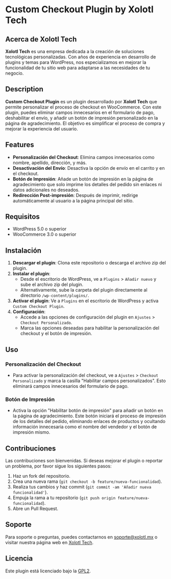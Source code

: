  # Custom Checkout Plugin by Xolotl Tech

 ## Acerca de Xolotl Tech

**Xolotl Tech** es una empresa dedicada a la creación de soluciones tecnológicas personalizadas. Con años de experiencia en desarrollo de plugins y temas para WordPress, nos especializamos en mejorar la funcionalidad de tu sitio web para adaptarse a las necesidades de tu negocio.


## Description

**Custom Checkout Plugin** es un plugin desarrollado por **Xolotl Tech** que permite personalizar el proceso de checkout en WooCommerce. Con este plugin, puedes eliminar campos innecesarios en el formulario de pago, deshabilitar el envío, y añadir un botón de impresión personalizado en la página de agradecimiento. El objetivo es simplificar el proceso de compra y mejorar la experiencia del usuario.

## Features

- **Personalización del Checkout**: Elimina campos innecesarios como nombre, apellido, dirección, y más.
- **Desactivación del Envío**: Desactiva la opción de envío en el carrito y en el checkout.
- **Botón de Impresión**: Añade un botón de impresión en la página de agradecimiento que solo imprime los detalles del pedido sin enlaces ni datos adicionales no deseados.
- **Redirección Post-impresión**: Después de imprimir, redirige automáticamente al usuario a la página principal del sitio.

## Requisitos

- WordPress 5.0 o superior
- WooCommerce 3.0 o superior

## Instalación

1. **Descargar el plugin**: Clona este repositorio o descarga el archivo zip del plugin.
2. **Instalar el plugin**:
   - Desde el escritorio de WordPress, ve a `Plugins` > `Añadir nuevo` y sube el archivo zip del plugin.
   - Alternativamente, sube la carpeta del plugin directamente al directorio `/wp-content/plugins/`.
3. **Activar el plugin**: Ve a `Plugins` en el escritorio de WordPress y activa `Custom Checkout Plugin`.
4. **Configuración**:
   - Accede a las opciones de configuración del plugin en `Ajustes` > `Checkout Personalizado`.
   - Marca las opciones deseadas para habilitar la personalización del checkout y el botón de impresión.

## Uso

### Personalización del Checkout
- Para activar la personalización del checkout, ve a `Ajustes` > `Checkout Personalizado` y marca la casilla "Habilitar campos personalizados". Esto eliminará campos innecesarios del formulario de pago.

### Botón de Impresión
- Activa la opción "Habilitar botón de impresión" para añadir un botón en la página de agradecimiento. Este botón iniciará el proceso de impresión de los detalles del pedido, eliminando enlaces de productos y ocultando información innecesaria como el nombre del vendedor y el botón de impresión mismo.

## Contribuciones

Las contribuciones son bienvenidas. Si deseas mejorar el plugin o reportar un problema, por favor sigue los siguientes pasos:

1. Haz un fork del repositorio.
2. Crea una nueva rama (`git checkout -b feature/nueva-funcionalidad`).
3. Realiza tus cambios y haz commit (`git commit -am 'Añadir nueva funcionalidad'`).
4. Empuja la rama a tu repositorio (`git push origin feature/nueva-funcionalidad`).
5. Abre un Pull Request.

## Soporte

Para soporte o preguntas, puedes contactarnos en [soporte@xolotl.mx](mailto:soporte@xolotl.mx) o visitar nuestra página web en [Xolotl Tech](https://www.xolotl.mx).

## Licencia

Este plugin está licenciado bajo la [GPL2](https://www.gnu.org/licenses/old-licenses/gpl-2.0.html). 
